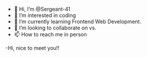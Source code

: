 - 👋 Hi, I’m @Sergeant-41
- 👀 I’m interested in coding
- 🌱 I’m currently learning Frontend Web Development. 
- 💞️ I’m looking to collaborate on vs.
- 📫 How to reach me in person

<!---
Sergeant-41/Sergeant-41 is a ✨ special ✨ repository because its `README.md` (this file) appears on your GitHub profile.
You can click the Preview link to take a look at your changes.
--->
-Hi, nice to meet you!!
